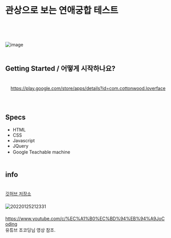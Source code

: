 # 관상으로 보는 연애궁합 테스트
ㅤ  
ㅤ  
ㅤ  
![image](https://user-images.githubusercontent.com/79053495/150982363-70882aed-d0b3-42e7-8a63-1c324530ad2b.png)
ㅤ  
ㅤ  
## Getting Started / 어떻게 시작하나요?  
ㅤ  
ㅤ
https://play.google.com/store/apps/details?id=com.cottonwood.loverface
ㅤ  
ㅤ  
## Specs
- HTML
- CSS
- Javascript
- JQuery
- Google Teachable machine
ㅤ  
ㅤ  
## info
ㅤ  
[깃허브 저장소](https://github.com/Cottonwood-moa/loverface)  
ㅤ  
![20220125212331](https://user-images.githubusercontent.com/79053495/150976449-6a36c901-8ac4-4cc2-b007-899cf3b93be8.png)
ㅤ  
ㅤ  
https://www.youtube.com/c/%EC%A1%B0%EC%BD%94%EB%94%A9JoCoding  
유튜브 조코딩님 영상 참조.





